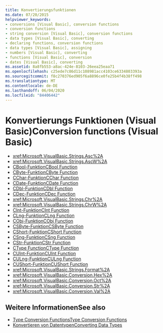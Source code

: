 ```yaml
---
title: Konvertierungsfunktionen
ms.date: 07/20/2015
helpviewer_keywords:
- conversions [Visual Basic], conversion functions
- conversion functions
- string conversion [Visual Basic], conversion functions
- data types [Visual Basic], converting
- declaring functions, conversion functions
- data types [Visual Basic], assigning
- numbers [Visual Basic], converting
- functions [Visual Basic], conversion
- dates [Visual Basic], converting
ms.assetid: 8a8fb553-a8ac-424e-8103-26eea25eaa71
ms.openlocfilehash: c25ede7c86d11c108981acc4103ce6334803393a
ms.sourcegitcommit: f8c270376ed905f6a8896ce0fe25b4f4b38ff498
ms.translationtype: MT
ms.contentlocale: de-DE
ms.lasthandoff: 06/04/2020
ms.locfileid: "84406442"
---
```

# <a name="conversion-functions-visual-basic"></a><span data-ttu-id="55f6d-102">Konvertierungs Funktionen (Visual Basic)</span><span class="sxs-lookup"><span data-stu-id="55f6d-102">Conversion functions (Visual Basic)</span></span>

- <xref:Microsoft.VisualBasic.Strings.Asc%2A>
- <xref:Microsoft.VisualBasic.Strings.AscW%2A>
- [<span data-ttu-id="55f6d-103">CBool-Funktion</span><span class="sxs-lookup"><span data-stu-id="55f6d-103">CBool Function</span></span>](type-conversion-functions.md)
- [<span data-ttu-id="55f6d-104">CByte-Funktion</span><span class="sxs-lookup"><span data-stu-id="55f6d-104">CByte Function</span></span>](type-conversion-functions.md)
- [<span data-ttu-id="55f6d-105">CChar-Funktion</span><span class="sxs-lookup"><span data-stu-id="55f6d-105">CChar Function</span></span>](type-conversion-functions.md)
- [<span data-ttu-id="55f6d-106">CDate-Funktion</span><span class="sxs-lookup"><span data-stu-id="55f6d-106">CDate Function</span></span>](type-conversion-functions.md)
- [<span data-ttu-id="55f6d-107">CDbl-Funktion</span><span class="sxs-lookup"><span data-stu-id="55f6d-107">CDbl Function</span></span>](type-conversion-functions.md)
- [<span data-ttu-id="55f6d-108">CDec-Funktion</span><span class="sxs-lookup"><span data-stu-id="55f6d-108">CDec Function</span></span>](type-conversion-functions.md)
- <xref:Microsoft.VisualBasic.Strings.Chr%2A>
- <xref:Microsoft.VisualBasic.Strings.ChrW%2A>
- [<span data-ttu-id="55f6d-109">CInt-Funktion</span><span class="sxs-lookup"><span data-stu-id="55f6d-109">CInt Function</span></span>](type-conversion-functions.md)
- [<span data-ttu-id="55f6d-110">CLng-Funktion</span><span class="sxs-lookup"><span data-stu-id="55f6d-110">CLng Function</span></span>](type-conversion-functions.md)
- [<span data-ttu-id="55f6d-111">CObj-Funktion</span><span class="sxs-lookup"><span data-stu-id="55f6d-111">CObj Function</span></span>](type-conversion-functions.md)
- [<span data-ttu-id="55f6d-112">CSByte-Funktion</span><span class="sxs-lookup"><span data-stu-id="55f6d-112">CSByte Function</span></span>](type-conversion-functions.md)
- [<span data-ttu-id="55f6d-113">CShort-Funktion</span><span class="sxs-lookup"><span data-stu-id="55f6d-113">CShort Function</span></span>](type-conversion-functions.md)
- [<span data-ttu-id="55f6d-114">CSng-Funktion</span><span class="sxs-lookup"><span data-stu-id="55f6d-114">CSng Function</span></span>](type-conversion-functions.md)
- [<span data-ttu-id="55f6d-115">CStr-Funktion</span><span class="sxs-lookup"><span data-stu-id="55f6d-115">CStr Function</span></span>](type-conversion-functions.md)
- [<span data-ttu-id="55f6d-116">CType Function</span><span class="sxs-lookup"><span data-stu-id="55f6d-116">CType Function</span></span>](ctype-function.md)
- [<span data-ttu-id="55f6d-117">CUInt-Funktion</span><span class="sxs-lookup"><span data-stu-id="55f6d-117">CUInt Function</span></span>](type-conversion-functions.md)
- [<span data-ttu-id="55f6d-118">CULng-Funktion</span><span class="sxs-lookup"><span data-stu-id="55f6d-118">CULng Function</span></span>](type-conversion-functions.md)
- [<span data-ttu-id="55f6d-119">CUShort-Funktion</span><span class="sxs-lookup"><span data-stu-id="55f6d-119">CUShort Function</span></span>](type-conversion-functions.md)
- <xref:Microsoft.VisualBasic.Strings.Format%2A>
- <xref:Microsoft.VisualBasic.Conversion.Hex%2A>
- <xref:Microsoft.VisualBasic.Conversion.Oct%2A>
- <xref:Microsoft.VisualBasic.Conversion.Str%2A>
- <xref:Microsoft.VisualBasic.Conversion.Val%2A>

## <a name="see-also"></a><span data-ttu-id="55f6d-120">Weitere Informationen</span><span class="sxs-lookup"><span data-stu-id="55f6d-120">See also</span></span>

- [<span data-ttu-id="55f6d-121">Type Conversion Functions</span><span class="sxs-lookup"><span data-stu-id="55f6d-121">Type Conversion Functions</span></span>](type-conversion-functions.md)
- [<span data-ttu-id="55f6d-122">Konvertieren von Datentypen</span><span class="sxs-lookup"><span data-stu-id="55f6d-122">Converting Data Types</span></span>](../../programming-guide/concepts/linq/converting-data-types.md)
